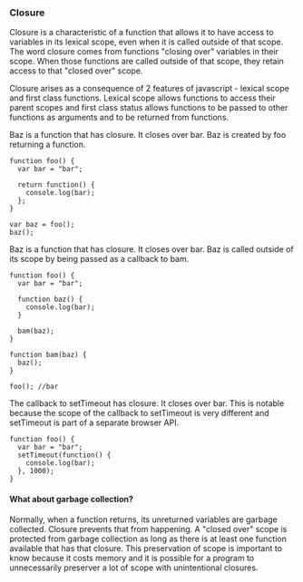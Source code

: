 ### Closure

Closure is a characteristic of a function that allows it to have access to variables in its lexical scope, even when it is called outside of that scope. The word closure comes from functions "closing over" variables in their scope. When those functions are called outside of that scope, they retain access to that "closed over" scope.

Closure arises as a consequence of 2 features of javascript - lexical scope and first class functions. Lexical scope allows functions to access their parent scopes and first class status allows functions to be passed to other functions as arguments and to be returned from functions.

Baz is a function that has closure. It closes over bar. Baz is created by foo returning a function.

```
function foo() {
  var bar = "bar";

  return function() {
    console.log(bar);
  };
}

var baz = foo();
baz();
```

Baz is a function that has closure. It closes over bar. Baz is called outside of its scope by being passed as a callback to bam.

```
function foo() {
  var bar = "bar";

  function baz() {
    console.log(bar);
  }

  bam(baz);
}

function bam(baz) {
  baz();
}

foo(); //bar
```

The callback to setTimeout has closure. It closes over bar. This is notable because the scope of the callback to setTimeout is very different and setTimeout is part of a separate browser API.

```
function foo() {
  var bar = "bar";
  setTimeout(function() {
    console.log(bar);
  }, 1000);
}
```

#### What about garbage collection?

Normally, when a function returns, its unreturned variables are garbage collected. Closure prevents that from happening. A "closed over" scope is protected from garbage collection as long as there is at least one function available that has that closure. This preservation of scope is important to know because it costs memory and it is possible for a program to unnecessarily preserver a lot of scope with unintentional closures.
